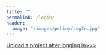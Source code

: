 ```yaml
---
title: ""
permalink: /login/
header:
  image: "/images/pshiny/LogIn.jpg"
---
```


[Upload a project after logging in>>>](https://pshiny.github.io/new-project/)
